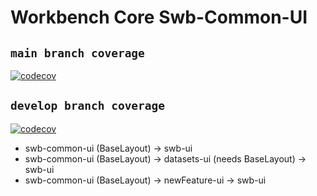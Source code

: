 # Workbench Core Swb-Common-UI
## `main branch coverage`
[![codecov](https://codecov.io/github/aws-solutions/solution-spark-on-aws/branch/main/graph/badge.svg?flag=workbench-core-swb-common-ui)](https://app.codecov.io/github/aws-solutions/solution-spark-on-aws/tree/main)

## `develop branch coverage`
[![codecov](https://codecov.io/github/aws-solutions/solution-spark-on-aws/branch/develop/graph/badge.svg?flag=workbench-core-swb-common-ui)](https://app.codecov.io/github/aws-solutions/solution-spark-on-aws/tree/develop)

- swb-common-ui (BaseLayout) -> swb-ui
- swb-common-ui (BaseLayout) -> datasets-ui (needs BaseLayout) -> swb-ui
- swb-common-ui (BaseLayout) -> newFeature-ui -> swb-ui